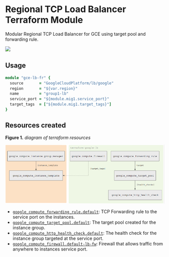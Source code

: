# Regional TCP Load Balancer Terraform Module

Modular Regional TCP Load Balancer for GCE using target pool and forwarding rule.

<a href="https://concourse-tf.gcp.solutions/teams/main/pipelines/tf-example-lb-basic" target="_blank">
<img src="https://concourse-tf.gcp.solutions/api/v1/teams/main/pipelines/tf-example-lb-basic/badge" /></a>

## Usage

```ruby
module "gce-lb-fr" {
  source       = "GoogleCloudPlatform/lb/google"
  region       = "${var.region}"
  name         = "group1-lb"
  service_port = "${module.mig1.service_port}"
  target_tags  = ["${module.mig1.target_tags}"]
}
```

## Resources created

**Figure 1.** *diagram of terraform resources*

![architecture diagram](https://raw.githubusercontent.com/GoogleCloudPlatform/terraform-google-lb/master/diagram.png)

- [`google_compute_forwarding_rule.default`](https://www.terraform.io/docs/providers/google/r/compute_forwarding_rule.html): TCP Forwarding rule to the service port on the instances.
- [`google_compute_target_pool.default`](https://www.terraform.io/docs/providers/google/r/compute_target_pool.html): The target pool created for the instance group.
- [`google_compute_http_health_check.default`](https://www.terraform.io/docs/providers/google/r/compute_http_health_check.html): The health check for the instance group targeted at the service port.
- [`google_compute_firewall.default-lb-fw`](https://www.terraform.io/docs/providers/google/r/compute_firewall.html): Firewall that allows traffic from anywhere to instances service port.
